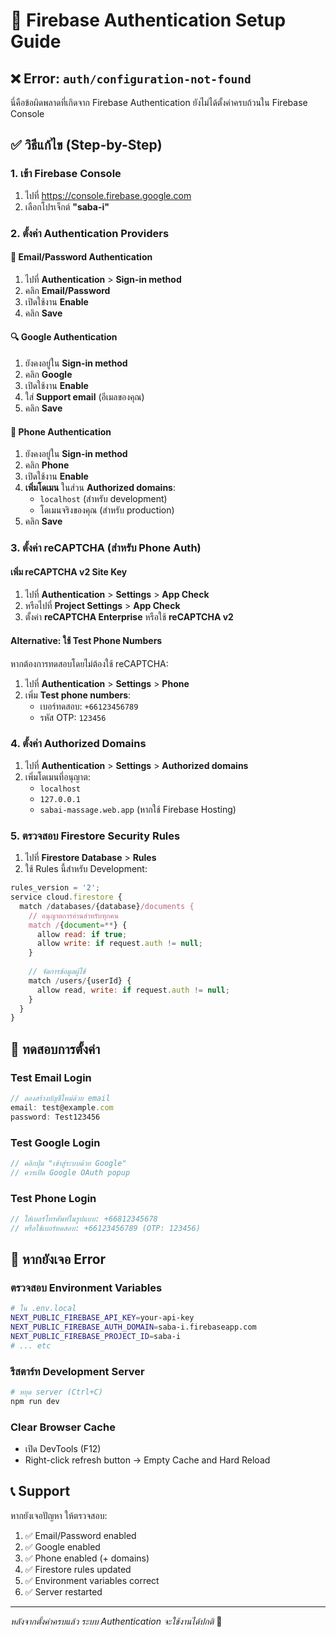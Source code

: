 # 🔐 Firebase Authentication Setup Guide

## ❌ Error: `auth/configuration-not-found`

นี่คือข้อผิดพลาดที่เกิดจาก Firebase Authentication ยังไม่ได้ตั้งค่าครบถ้วนใน Firebase Console

## ✅ วิธีแก้ไข (Step-by-Step)

### 1. เข้า Firebase Console
1. ไปที่ https://console.firebase.google.com
2. เลือกโปรเจ็กต์ **"saba-i"**

### 2. ตั้งค่า Authentication Providers

#### 📧 **Email/Password Authentication**
1. ไปที่ **Authentication** > **Sign-in method**
2. คลิก **Email/Password**
3. เปิดใช้งาน **Enable**
4. คลิก **Save**

#### 🔍 **Google Authentication**  
1. ยังคงอยู่ใน **Sign-in method**
2. คลิก **Google**
3. เปิดใช้งาน **Enable**
4. ใส่ **Support email** (อีเมลของคุณ)
5. คลิก **Save**

#### 📱 **Phone Authentication**
1. ยังคงอยู่ใน **Sign-in method**
2. คลิก **Phone**
3. เปิดใช้งาน **Enable**
4. **เพิ่มโดเมน** ในส่วน **Authorized domains**:
   - `localhost` (สำหรับ development)
   - โดเมนจริงของคุณ (สำหรับ production)
5. คลิก **Save**

### 3. ตั้งค่า reCAPTCHA (สำหรับ Phone Auth)

#### **เพิ่ม reCAPTCHA v2 Site Key**
1. ไปที่ **Authentication** > **Settings** > **App Check**
2. หรือไปที่ **Project Settings** > **App Check**
3. ตั้งค่า **reCAPTCHA Enterprise** หรือใช้ **reCAPTCHA v2**

#### **Alternative: ใช้ Test Phone Numbers**
หากต้องการทดสอบโดยไม่ต้องใช้ reCAPTCHA:
1. ไปที่ **Authentication** > **Settings** > **Phone**
2. เพิ่ม **Test phone numbers**:
   - เบอร์ทดสอบ: `+66123456789`
   - รหัส OTP: `123456`

### 4. ตั้งค่า Authorized Domains
1. ไปที่ **Authentication** > **Settings** > **Authorized domains**
2. เพิ่มโดเมนที่อนุญาต:
   - `localhost` 
   - `127.0.0.1`
   - `sabai-massage.web.app` (หากใช้ Firebase Hosting)

### 5. ตรวจสอบ Firestore Security Rules
1. ไปที่ **Firestore Database** > **Rules**
2. ใช้ Rules นี้สำหรับ Development:

```javascript
rules_version = '2';
service cloud.firestore {
  match /databases/{database}/documents {
    // อนุญาตการอ่านสำหรับทุกคน
    match /{document=**} {
      allow read: if true;
      allow write: if request.auth != null;
    }
    
    // จัดการข้อมูลผู้ใช้
    match /users/{userId} {
      allow read, write: if request.auth != null;
    }
  }
}
```

## 🧪 ทดสอบการตั้งค่า

### Test Email Login
```javascript
// ลองสร้างบัญชีใหม่ด้วย email
email: test@example.com
password: Test123456
```

### Test Google Login  
```javascript
// คลิกปุ่ม "เข้าสู่ระบบด้วย Google"
// ควรเปิด Google OAuth popup
```

### Test Phone Login
```javascript
// ใส่เบอร์โทรศัพท์ในรูปแบบ: +66812345678
// หรือใช้เบอร์ทดสอบ: +66123456789 (OTP: 123456)
```

## 🚨 หากยังเจอ Error

### ตรวจสอบ Environment Variables
```bash
# ใน .env.local
NEXT_PUBLIC_FIREBASE_API_KEY=your-api-key
NEXT_PUBLIC_FIREBASE_AUTH_DOMAIN=saba-i.firebaseapp.com
NEXT_PUBLIC_FIREBASE_PROJECT_ID=saba-i
# ... etc
```

### รีสตาร์ท Development Server
```bash
# หยุด server (Ctrl+C)
npm run dev
```

### Clear Browser Cache
- เปิด DevTools (F12)
- Right-click refresh button → Empty Cache and Hard Reload

## 📞 Support

หากยังเจอปัญหา ให้ตรวจสอบ:
1. ✅ Email/Password enabled
2. ✅ Google enabled  
3. ✅ Phone enabled (+ domains)
4. ✅ Firestore rules updated
5. ✅ Environment variables correct
6. ✅ Server restarted

---

*หลังจากตั้งค่าครบแล้ว ระบบ Authentication จะใช้งานได้ปกติ* 🎉
